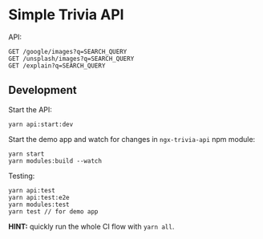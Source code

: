 # Simple Trivia API

API:
```
GET /google/images?q=SEARCH_QUERY
GET /unsplash/images?q=SEARCH_QUERY
GET /explain?q=SEARCH_QUERY
```

## Development

Start the API:
```
yarn api:start:dev
```

Start the demo app and watch for changes in `ngx-trivia-api` npm module:
```
yarn start
yarn modules:build --watch
```

Testing:
```
yarn api:test
yarn api:test:e2e
yarn modules:test
yarn test // for demo app
```

**HINT:** quickly run the whole CI flow with `yarn all`.
